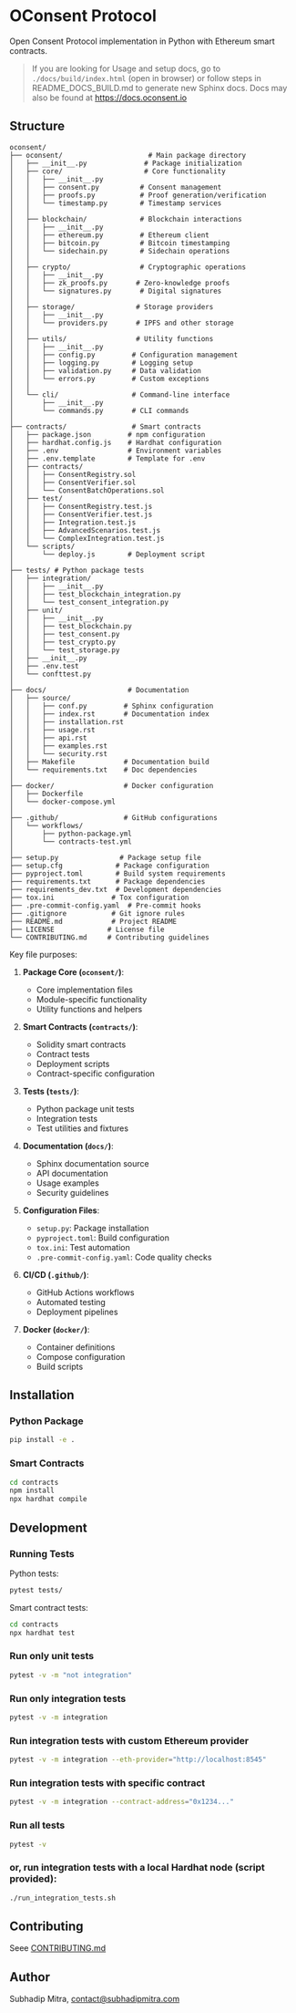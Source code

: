 # OConsent Protocol

Open Consent Protocol implementation in Python with Ethereum smart contracts.

> If you are looking for Usage and setup docs, go to `./docs/build/index.html` (open in browser) or follow steps in README_DOCS_BUILD.md to generate new Sphinx docs. Docs may also be found at https://docs.oconsent.io

## Structure

```
oconsent/
├── oconsent/                     # Main package directory
│   ├── __init__.py              # Package initialization
│   ├── core/                    # Core functionality
│   │   ├── __init__.py
│   │   ├── consent.py          # Consent management
│   │   ├── proofs.py           # Proof generation/verification
│   │   └── timestamp.py        # Timestamp services
│   │
│   ├── blockchain/             # Blockchain interactions
│   │   ├── __init__.py
│   │   ├── ethereum.py         # Ethereum client
│   │   ├── bitcoin.py          # Bitcoin timestamping
│   │   └── sidechain.py        # Sidechain operations
│   │
│   ├── crypto/                 # Cryptographic operations
│   │   ├── __init__.py
│   │   ├── zk_proofs.py       # Zero-knowledge proofs
│   │   └── signatures.py       # Digital signatures
│   │
│   ├── storage/               # Storage providers
│   │   ├── __init__.py
│   │   └── providers.py       # IPFS and other storage
│   │
│   ├── utils/                 # Utility functions
│   │   ├── __init__.py
│   │   ├── config.py         # Configuration management
│   │   ├── logging.py        # Logging setup
│   │   ├── validation.py     # Data validation
│   │   └── errors.py         # Custom exceptions
│   │
│   └── cli/                  # Command-line interface
│       ├── __init__.py
│       └── commands.py       # CLI commands
│
├── contracts/                # Smart contracts
│   ├── package.json         # npm configuration
│   ├── hardhat.config.js    # Hardhat configuration
│   ├── .env                 # Environment variables
│   ├── .env.template        # Template for .env
│   ├── contracts/
│   │   ├── ConsentRegistry.sol
│   │   ├── ConsentVerifier.sol
│   │   └── ConsentBatchOperations.sol
│   ├── test/
│   │   ├── ConsentRegistry.test.js
│   │   ├── ConsentVerifier.test.js
│   │   ├── Integration.test.js
│   │   ├── AdvancedScenarios.test.js
│   │   └── ComplexIntegration.test.js
│   └── scripts/
│       └── deploy.js        # Deployment script
│
├── tests/ # Python package tests
│   ├── integration/
│   │   ├── __init__.py
│   │   ├── test_blockchain_integration.py
│   │   └── test_consent_integration.py               
│   ├── unit/
│   │   ├── __init__.py
│   │   ├── test_blockchain.py
│   │   ├── test_consent.py
│   │   ├── test_crypto.py
│   │   └── test_storage.py      
│   ├── __init__.py
│   ├── .env.test
│   └── confttest.py
│
├── docs/                    # Documentation
│   ├── source/
│   │   ├── conf.py         # Sphinx configuration
│   │   ├── index.rst       # Documentation index
│   │   ├── installation.rst
│   │   ├── usage.rst
│   │   ├── api.rst
│   │   ├── examples.rst
│   │   └── security.rst
│   ├── Makefile            # Documentation build
│   └── requirements.txt    # Doc dependencies
│
├── docker/                 # Docker configuration
│   ├── Dockerfile
│   └── docker-compose.yml
│
├── .github/                # GitHub configurations
│   └── workflows/
│       ├── python-package.yml
│       └── contracts-test.yml
│
├── setup.py               # Package setup file
├── setup.cfg             # Package configuration
├── pyproject.toml        # Build system requirements
├── requirements.txt      # Package dependencies
├── requirements_dev.txt  # Development dependencies
├── tox.ini              # Tox configuration
├── .pre-commit-config.yaml  # Pre-commit hooks
├── .gitignore           # Git ignore rules
├── README.md            # Project README
├── LICENSE             # License file
└── CONTRIBUTING.md     # Contributing guidelines
```

Key file purposes:

1. **Package Core (`oconsent/`)**:
   - Core implementation files
   - Module-specific functionality
   - Utility functions and helpers

2. **Smart Contracts (`contracts/`)**:
   - Solidity smart contracts
   - Contract tests
   - Deployment scripts
   - Contract-specific configuration

3. **Tests (`tests/`)**:
   - Python package unit tests
   - Integration tests
   - Test utilities and fixtures

4. **Documentation (`docs/`)**:
   - Sphinx documentation source
   - API documentation
   - Usage examples
   - Security guidelines

5. **Configuration Files**:
   - `setup.py`: Package installation
   - `pyproject.toml`: Build configuration
   - `tox.ini`: Test automation
   - `.pre-commit-config.yaml`: Code quality checks

6. **CI/CD (`.github/`)**:
   - GitHub Actions workflows
   - Automated testing
   - Deployment pipelines

7. **Docker (`docker/`)**:
   - Container definitions
   - Compose configuration
   - Build scripts




## Installation

### Python Package
```bash
pip install -e .
```

### Smart Contracts
```bash
cd contracts
npm install
npx hardhat compile
```

## Development

### Running Tests
Python tests:
```bash
pytest tests/
```

Smart contract tests:
```bash
cd contracts
npx hardhat test
```

### Run only unit tests
```bash
pytest -v -m "not integration"
```

### Run only integration tests
```bash
pytest -v -m integration
```

### Run integration tests with custom Ethereum provider
```bash
pytest -v -m integration --eth-provider="http://localhost:8545"
```


### Run integration tests with specific contract
```bash
pytest -v -m integration --contract-address="0x1234..."
```


### Run all tests
```bash
pytest -v
```

### or, run integration tests with a local Hardhat node (script provided):

```bash
./run_integration_tests.sh
```

## Contributing
Seee [CONTRIBUTING.md](./CONTRIBUTING.md)

## Author
Subhadip Mitra, contact@subhadipmitra.com
